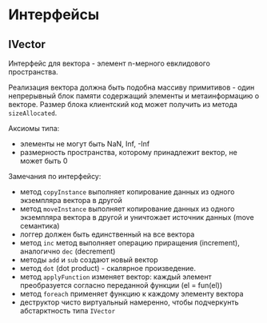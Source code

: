 # Интерфейсы
## IVector

Интерфейс для вектора - элемент n-мерного евклидового пространства.

Реализация вектора должна быть подобна массиву примитивов - один непрерывный блок памяти содержащий элементы и метаинформацию о векторе.
Размер блока клиентский код может получить из метода `sizeAllocated`.

Аксиомы типа:
- элементы не могут быть NaN, Inf, -Inf
- размерность пространства, которому принадлежит вектор, не может быть 0

Замечания по интерфейсу:
- метод `copyInstance` выполняет копирование данных из одного экземпляра вектора в другой
- метод `moveInstance` выполняет копирование данных из одного экземпляра вектора в другой и уничтожает источник данных (move семантика)
- логгер должен быть единственный на все вектора
- метод `inc` метод выполняет операцию приращения (increment), аналогично `dec` (decrement)
- методы `add` и `sub` создают новый вектор
- метод `dot` (dot product) - скалярное произведение.
- метод `applyFunction` изменяет вектор: каждый элемент преобразуется согласно переданной функции (el = fun(el))
- метод `foreach` применяет функцию к каждому элементу вектора
- деструктор чисто виртуальный намеренно, чтобы подчеркунть абстарктность типа `IVector`
